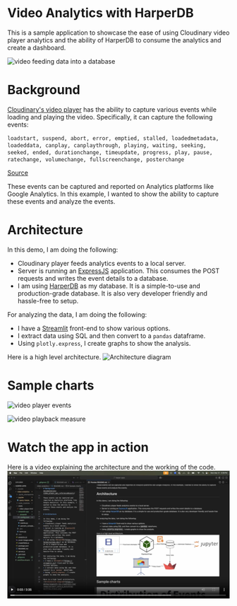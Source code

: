 # Video Analytics with HarperDB

This is a sample application to showcase the ease of using Cloudinary video player analytics and the ability of HarperDB to consume the analytics and create a dashboard.

![video feeding data into a database](https://akshayranganath-res.cloudinary.com/image/upload/f_auto,q_auto,w_650/blog/illustration-video-database)

# Background
[Cloudinary's video player](https://cloudinary.com/documentation/cloudinary_video_player#banner) has the ability to capture various events while loading and playing the video. Specifically, it can capture the following events:

```
loadstart, suspend, abort, error, emptied, stalled, loadedmetadata, loadeddata, canplay, canplaythrough, playing, waiting, seeking, seeked, ended, durationchange, timeupdate, progress, play, pause, ratechange, volumechange, fullscreenchange, posterchange
```
[Source](https://cloudinary.com/documentation/video_player_api_reference#events)

These events can be captured and reported on Analytics platforms like Google Analytics. In this example, I wanted to show the ability to capture these events and analyze the events.

# Architecture

In this demo, I am doing the following:
* Cloudinary player feeds analytics events to a local server.
* Server is running an [ExpressJS](https://expressjs.com/) application. This consumes the POST requests and writes the event details to a database.
* I am using [HarperDB](https://www.harpersystems.dev/) as my database. It is a simple-to-use and production-grade database. It is also very developer friendly and hassle-free to setup.

For analyzing the data, I am doing the following:
* I have a [Streamlit](https://streamlit.io/) front-end to show various options.
* I extract data using SQL and then convert to a `pandas` dataframe.
* Using `plotly.express`, I create graphs to show the analysis.

Here is a high level architecture.
![Architecture diagram](https://akshayranganath-res.cloudinary.com/image/upload/f_auto,q_auto/blog/workflow.drawio.png)

# Sample charts

![video player events](https://akshayranganath-res.cloudinary.com/image/upload/f_auto,q_auto/blog/analytics-events.png)

![video playback measure](https://akshayranganath-res.cloudinary.com/image/upload/f_auto,q_auto/blog/analytics-percentage-completed.png)

# Watch the app in action

Here is a video explaining the architecture and the working of the code.
[![Watch the video](https://raw.githubusercontent.com/akshayranganath/haperdb/refs/heads/main/video-analytics/thumbnail.png)](https://raw.githubusercontent.com/akshayranganath/haperdb/refs/heads/main/video-analytics/video-player-analytics.mp4)